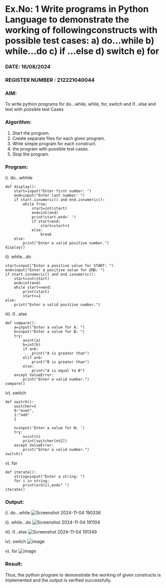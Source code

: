 # Ex.No: 1 Write programs in Python Language to demonstrate the working of followingconstructs with possible test cases: a) do…while b) while…do c) if …else d) switch e) for 

### DATE: 16/08/2024                                                                    
### REGISTER NUMBER : 212221040044

### AIM:  
To write python programs for do…while, while, for, switch and if…else and test with possible test Cases 

### Algorithm:
1. Start the program.
2. Create separate files for each given program.
3. Write simple program for each construct.
4.  the program with possible test cases.
5. Stop the program.

### Program:
i). do...whhile
~~~
def display():
    start=input("Enter first number: ")
    end=input("Enter last number: ")
    if start.isnumeric() and end.isnumeric():
        while True:
            start=int(start)
            end=int(end)
            print(start,end=' ')
            if start<end:
                start=start+1
            else:
                break
    else:
        print("Enter a valid positive number.")
display()
~~~
ii). while...do
~~~
start=input("Enter a positive value for START: ") 
end=input("Enter a positive value for END: ")
if start.isnumeric() and end.isnumeric():
    start=int(start)
    end=int(end)
    while start<=end:
        print(start)
        start+=1
else:
    print("Enter a valid positive number.")
~~~
iii). if...else
~~~
def compare():
    a=input("Enter a value for A: ")
    b=input("Enter a value for B: ")
    try:
        a=int(a)
        b=int(b)
        if a>b:
            print("A is greater than")
        elif a<b:
            print("B is greater than")
        else:
            print("A is equal to B")
    except ValueError:
        print("Enter a valid number.") 
compare()
~~~
iv). switch
~~~
def switch():
    switcher={
    0:"even",
    1:"odd"
    }

    n=input('Enter a value for N: ') 
    try:
        n=int(n)
        print(switcher[n%2])
    except ValueError:
        print("Enter a valid number.")
switch() 
~~~
v). for
~~~
def iterate():
    string=input("Enter a string: ") 
    for i in string:
        print(ord(i),end=" ")
iterate() 
~~~

### Output:
i). do...while
![Screenshot 2024-11-04 190336](https://github.com/user-attachments/assets/975fe389-940f-4988-9e90-94cdf0690c91)

ii). while...do
![Screenshot 2024-11-04 191104](https://github.com/user-attachments/assets/2952ce70-6aff-4678-aeea-acc428fd75a4)

iii). if...else
![Screenshot 2024-11-04 191349](https://github.com/user-attachments/assets/947bae06-7ac0-4cf6-8790-88db839ed1bb)

iv). switch
![image](https://github.com/user-attachments/assets/2efcf59c-1c3b-4333-8154-25fcfa96f7ab)

v). for
![image](https://github.com/user-attachments/assets/1d51edbf-6bfd-4b72-9520-8f179443bc9e)


### Result:
Thus, the python program to demonstrate the working of given constructs is implemented and the output is verified successfully.


